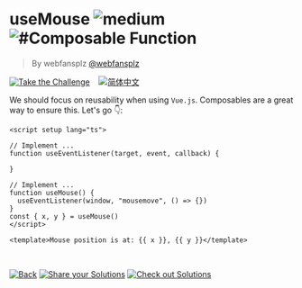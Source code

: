 <!--info-header-start--><h1>useMouse <img src="https://img.shields.io/badge/-medium-d9901a" alt="medium"/> <img src="https://img.shields.io/badge/-%23Composable%20Function-999" alt="#Composable Function"/></h1><blockquote><p>By webfansplz <a href="https://github.com/webfansplz" target="_blank">@webfansplz</a></p></blockquote><p><a href="https://sfc.vuejs.org/#eNqFj8FqxDAMRH9l8GkXTHJfkkAPPRTaP/DFddXFNJFNrGRbjP+9jgul0MNehJBGTzNZPcTY7RupixqSW30UJJItYrZ8HY2SZNRk2HDf42mJMy3Egq7rDL9v7MQHxpboca/jZ5+EmNaT2PVKokHHVMPZeX617uOMfJDKfdxLqOXU9PiPv3l+CzcNo5ZDt4SdjNKo+nFCLuf2wgVOgoxPjS8UjH+whof+J2tLNghVJ1ZoanvEkHwz4hOsXJArBKXoo6moMvS/B4ZV+QYVUnIE" target="_blank"><img src="https://img.shields.io/badge/-Take%20the%20Challenge-213547?logo=vue.js&logoColor=42b883" alt="Take the Challenge"/></a> &nbsp;&nbsp;&nbsp;<a href="./README.zh-CN.md" target="_blank"><img src="https://img.shields.io/badge/-%E7%AE%80%E4%BD%93%E4%B8%AD%E6%96%87-gray" alt="简体中文"/></a> </p><!--info-header-end-->


We should focus on reusability when using `Vue.js`. Composables are a great way to ensure this. Let's go 👇: 


```vue
<script setup lang="ts">

// Implement ...
function useEventListener(target, event, callback) {

}

// Implement ...
function useMouse() {
  useEventListener(window, "mousemove", () => {})
}
const { x, y } = useMouse()
</script>

<template>Mouse position is at: {{ x }}, {{ y }}</template>


```

<!--info-footer-start--><br><a href="../../README.md" target="_blank"><img src="https://img.shields.io/badge/-Back-grey" alt="Back"/></a> <a href="https://github.com/webfansplz/vuejs-challenges/issues/new?labels=answer,en&template=0-answer.md&title=25%20-%20useMouse" target="_blank"><img src="https://img.shields.io/badge/-Share%20your%20Solutions-teal" alt="Share your Solutions"/></a> <a href="https://github.com/webfansplz/vuejs-challenges/issues?q=label%3A25+label%3Aanswer" target="_blank"><img src="https://img.shields.io/badge/-Check%20out%20Solutions-de5a77?logo=awesome-lists&logoColor=white" alt="Check out Solutions"/></a> <!--info-footer-end-->
